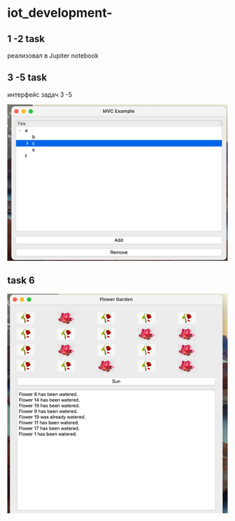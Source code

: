 # iot_development-

## 1 -2 task
реализовал в Jupiter notebook



## 3 -5 task 
интерфейс задач 3 -5

![Alt текст](img.png)

## task 6

![Alt текст](img_1.png)

